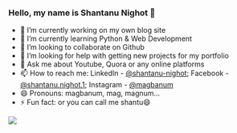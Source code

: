 ### Hello, my name is Shantanu Nighot 👋

- 🔭 I’m currently working on my own blog site
- 🌱 I’m currently learning Python & Web Development
- 👯 I’m looking to collaborate on Github
- 🤔 I’m looking for help with getting new projects for my portfolio
- 💬 Ask me about Youtube, Quora or any online platforms
- 📫 How to reach me: LinkedIn - [@shantanu-nighot](https://www.linkedin.com/in/shantanu-nighot/); Facebook - [@shantanu.nighot.1](https://www.facebook.com/shantanu.nighot.1/); Instagram - [@magbanum](https://www.instagram.com/magbanum/)
- 😄 Pronouns: magbanum, mag, magnum...
- ⚡ Fun fact: or you can call me shantu😄

<img src="https://github-readme-stats.magbanum.vercel.app/api?username=magbanum&&show_icons=true&title_color=404040&icon_color=00ccff&text_color=a6a6a6&bg_color=#f2f2f2">
